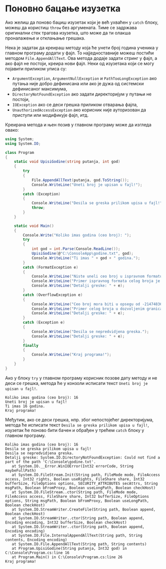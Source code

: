 # Поновно бацање изузетка

Ако желиш да поново бациш изузетак који је већ ухваћен у `catch` блоку, можеш
да користиш `throw` без аргумената. Тиме се задржава оригинални стек трагова
изузетка, што може да ти олакша проналажење и отклањање грешака.

Нека је задатак да креираш методу која ће унети број година ученика у главном
програму додати у фајл. То најједноставније можеш постићи методом
`File.AppendAllText`. Ова метода додаје задати стринг у фајл, а ако фајл не
постоји, креира нови фајл. Неки од изузетака који се могу појавити приликом
уписа су:

* `ArgumentException`, `ArgumentNullException` и `PathTooLongException` ако
путања није добро дефинисана или ако је дужа од системски дефинисаног
максимума,
* `DirectoryNotFoundException` ако задати директоријум у путањи не постоји,
* `IOException` ако се деси грешка приликом отварања фајла,
* `UnauthorizedAccessException` ако корисник није ауторизован да приступи или
модификује фајл, итд.

Креирана метода и њен позив у главном програму може да изгледа овако:

```cs
using System;
using System.IO;

class Program
{
    static void UpisiGodine(string putanja, int god)
    {
        try
        {
            File.AppendAllText(putanja, god.ToString());
            Console.WriteLine("Uneti broj je upisan u fajl!");
        }
        catch (Exception)
        {
            Console.WriteLine("Desila se greska prilikom upisa u fajl!");
            throw;
        }
    }

    static void Main()
    {
        Console.Write("Koliko imas godina (ceo broj): ");
        try
        {
            int god = int.Parse(Console.ReadLine());
            UpisiGodine(@"C:\ConsoleApp\godine.txt", god);
            Console.WriteLine("Ti imas " + god + " godina.");
        }
        catch (FormatException e)
        {
            Console.WriteLine("Niste uneli ceo broj u ispravnom formatu!");
            Console.WriteLine("Primer ispravnog formata celog broja je: 17");
            Console.WriteLine("Detalji greske: " + e);
        }
        catch (OverflowException e)
        {
            Console.WriteLine("Ceo broj mora biti u opsegu od -2147483648 do 2147483647.");
            Console.WriteLine("Primer celog broja u dozvoljenim granicama je: 17");
            Console.WriteLine("Detalji greske: " + e);
        }
        catch (Exception e)
        {
            Console.WriteLine("Desila se nepredvidjena greska.");
            Console.WriteLine("Detalji greske: " + e);
        }
        finally
        {
            Console.WriteLine("Kraj programa!");
        }
    }
}
```

Ако у блоку `try` у главном програму корисник позове дату методу и не деси се
грешка, метода ће у конзоли исписати текст `Uneti broj je upisan u fajl!`.

```text
Koliko imas godina (ceo broj): 16
Uneti broj je upisan u fajl!
Ti imas 16 godina.
Kraj programa!
```

Међутим, ако се деси грешка, нпр. због непостојећег директоријума, метода ће
исписати текст `Desila se greska prilikom upisa u fajl!`, изузетак ће поново
бити бачен и обрађен у трећем `catch` блоку у главном програму.

```text
Koliko imas godina (ceo broj): 16
Desila se greska prilikom upisa u fajl!
Desila se nepredvidjena greska.
Detalji greske: System.IO.DirectoryNotFoundException: Could not find a part of the path 'C:\Console\godine.txt'.
   at System.IO.__Error.WinIOError(Int32 errorCode, String maybeFullPath)
   at System.IO.FileStream.Init(String path, FileMode mode, FileAccess access, Int32 rights, Boolean useRights, FileShare share, Int32 bufferSize, FileOptions options, SECURITY_ATTRIBUTES secAttrs, String msgPath, Boolean bFromProxy, Boolean useLongPath, Boolean checkHost)
   at System.IO.FileStream..ctor(String path, FileMode mode, FileAccess access, FileShare share, Int32 bufferSize, FileOptions options, String msgPath, Boolean bFromProxy, Boolean useLongPath, Boolean checkHost)
   at System.IO.StreamWriter.CreateFile(String path, Boolean append, Boolean checkHost)
   at System.IO.StreamWriter..ctor(String path, Boolean append, Encoding encoding, Int32 bufferSize, Boolean checkHost)
   at System.IO.StreamWriter..ctor(String path, Boolean append, Encoding encoding)
   at System.IO.File.InternalAppendAllText(String path, String contents, Encoding encoding)
   at System.IO.File.AppendAllText(String path, String contents)
   at Program.UpisiGodine(String putanja, Int32 god) in C:\Console\Program.cs:line 16
   at Program.Main() in C:\Console\Program.cs:line 26
Kraj programa!
```
